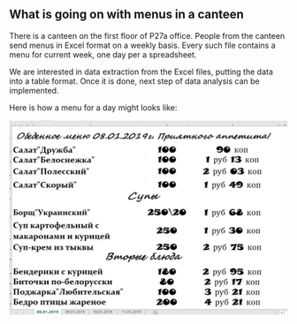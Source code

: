 
## What is going on with menus in a canteen

There is a canteen on the first floor of P27a office. People from the canteen send menus in Excel format on a weekly basis. Every such file contains a menu for current week, one day per a spreadsheet.

We are interested in data extraction from the Excel files, putting the data into a table format. Once it is done, next step of data analysis can be implemented.

Here is how a menu for a day might looks like:

![Menu on January 8, 2019](docs/menu_sample.png) 

